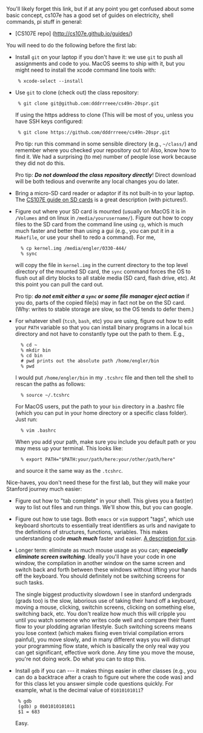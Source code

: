 You'll likely forget this link, but if at any point you get confused about some basic
concept, cs107e has a good set of guides on electricity, shell commands, pi stuff in 
general:
   - [CS107E repo] (http://cs107e.github.io/guides/)

You will need to do the following before the first lab:

   - Install `git` on your laptop if you don't have it: we use `git`
     to push all assignments and code to you.  MacOS seems to ship with it, but you
     might need to install the xcode command line tools with:

          % xcode-select --install

   - Use `git` to clone (check out) the class repository:

          % git clone git@github.com:dddrrreee/cs49n-20spr.git  

     If using the https address to clone (This will be most of you, unless you have SSH keys configured:

          % git clone https://github.com/dddrrreee/cs49n-20spr.git

     Pro tip: run this command in some sensible directory (e.g.,
     `~/class/`) and remember where you checked your repository out to!
     Also, know how to find it.  We had a surprising (to me) number of
     people lose work because they did not do this.

     Pro tip: ***Do not download the class repository directly***!
     Direct download will be both tedious and overwrite any local changes
     you do later.

   - Bring a micro-SD card reader or adaptor if its not built-in to your laptop.
     The [CS107E guide on SD cards](http://cs107e.github.io/guides) is a great
     description (with pictures!).

   - Figure out where your SD card is mounted (usually on MacOS it is in
     `/Volumes` and
     on linux in `/media/yourusername/`).   Figure out how to copy files
     to the SD card from the command line using `cp`, which is much
     much faster and better than using a gui (e.g., you can put it in a
    `Makefile`, or use your shell to redo a command).  For me, 

           % cp kernel.img /media/engler/0330-444/
           % sync
 
     will copy the file in `kernel.img` in the current directory to the
     top level directory of the mounted SD card, the `sync` command forces
     the OS to flush out all dirty blocks to all stable media (SD card,
     flash drive, etc).  At this point you can pull the card out.


     Pro tip: ***do not emit either a `sync` or some file manager eject
     action*** if you do, parts of the copied file(s) may in fact not
     be on the SD card.  (Why: writes to stable storage are slow, so
     the OS tends to defer them.)

   - For whatever shell (`tcsh`, `bash`, etc) you are using, figure out how to 
     edit your `PATH` variable so that you can install binary programs in a local
     `bin` directory and not have to constantly type out the path to them.  E.g.,

           % cd ~
           % mkdir bin
           % cd bin
           # pwd prints out the absolute path /home/engler/bin 
           % pwd     
      
     I would put `/home/engler/bin` in my `.tcshrc` file and then tell the shell
     to rescan the paths as follows:

           % source ~/.tcshrc
     
     For MacOS users, put the path to your `bin` directory in a .bashrc file (which you
     can put in your home directory or a specific class folder). Just run:

           % vim .bashrc

     When you add your path, make sure you include you default path or you may mess up your terminal.
     This looks like:

           % export PATH="$PATH:your/path/here:your/other/path/here"

     and source it the same way as the `.tcshrc`.

Nice-haves, you don't need these for the first lab, but they will make
your Stanford journey much easier:

   - Figure out how to "tab complete" in your shell.  This gives you
     a fast(er) way to list out files and run things.  We'll show this,
     but you can google.

   - Figure out how to use tags.  Both `emacs` or `vim` support "tags",
     which use keyboard shortcuts to essentially treat identifiers as urls
     and navigate to the definitions of structures, functions, variables.
     This makes understanding code ***much much*** faster and easier.   [A description for `vim`](https://vim.fandom.com/wiki/Browsing_programs_with_tags).

   - Longer term: eliminate as much mouse usage as you can; ***especially
     eliminate screen switching***.  Ideally you'll have your code in one
     window, the compilation in another window on the same screen and
     switch back and forth between these windows without lifting your
     hands off the keyboard.  You should definitely not be switching
     screens for such tasks.

     The single biggest productivity slowdown I see in stanford undergrads
     (grads too) is the slow, laborious use of taking their hand off
     a keyboard, moving a mouse, clicking, switchin screens, clicking
     on something else, switching back, etc.   You don't realize how
     much this will cripple you until you watch someone who writes code
     well and compare their fluent flow to your plodding agrarian
     lifestyle.  Such switching screens means you lose context
     (which makes fixing even trivial compilation errors painful),
     you move slowly, and in many different ways you will distrupt your
     programming flow state, which is basically the only real way you
     can get significant, effective work done.  Any time you move the
     mouse, you're not doing work.  Do what you can to stop this.

   - Install `gdb` if you can --- it makes things easier in other classes
     (e.g., you can do a backtrace after a crash to figure out where the
     code was) and for this class let you answer simple code questions
     quickly.  For example, what is the decimal value of `01010101011`?

          % gdb
          (gdb) p 0b01010101011
          $1 = 683

     Easy.
